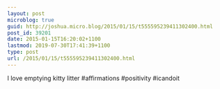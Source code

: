 ```yaml
---
layout: post
microblog: true
guid: http://joshua.micro.blog/2015/01/15/t555595239411302400.html
post_id: 39201
date: 2015-01-15T16:20:02+1100
lastmod: 2019-07-30T17:41:39+1100
type: post
url: /2015/01/15/t555595239411302400.html
---
```

I love emptying kitty litter #affirmations #positivity #icandoit
